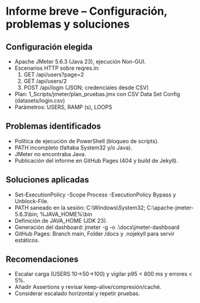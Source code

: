 ﻿# Informe breve – Configuración, problemas y soluciones

## Configuración elegida
- Apache JMeter 5.6.3 (Java 23), ejecución Non-GUI.
- Escenarios HTTP sobre reqres.in:
  1) GET /api/users?page=2
  2) GET /api/users/2
  3) POST /api/login (JSON; credenciales desde CSV)
- Plan: 1_Scripts/jmeter/plan_pruebas.jmx con CSV Data Set Config (datasets/login.csv)
- Parámetros: USERS, RAMP (s), LOOPS

## Problemas identificados
- Política de ejecución de PowerShell (bloqueo de scripts).
- PATH incompleto (faltaba System32 y/o Java).
- JMeter no encontraba Java.
- Publicación del informe en GitHub Pages (404 y build de Jekyll).

## Soluciones aplicadas
- Set-ExecutionPolicy -Scope Process -ExecutionPolicy Bypass y Unblock-File.
- PATH saneado en la sesión: C:\Windows\System32; C:\apache-jmeter-5.6.3\bin; %JAVA_HOME%\bin
- Definición de JAVA_HOME (JDK 23).
- Generación del dashboard: jmeter -g <csv> -o .\docs\jmeter-dashboard
- GitHub Pages: Branch main, Folder /docs y .nojekyll para servir estáticos.

## Recomendaciones
- Escalar carga (USERS 10→50→100) y vigilar p95 < 800 ms y errores < 5%.
- Añadir Assertions y revisar keep-alive/compresión/caché.
- Considerar escalado horizontal y repetir pruebas.
